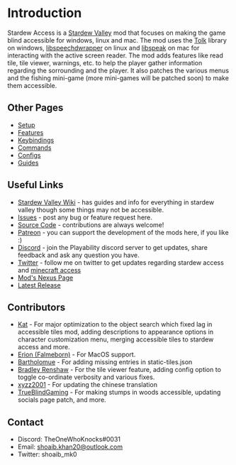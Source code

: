 # Introduction

Stardew Access is a [Stardew Valley](https://stardewvalley.net/) mod that focuses on making the game blind accessible for windows, linux and mac.
The mod uses the [Tolk](https://github.com/ndarilek/tolk) library on windows, [libspeechdwrapper](https://github.com/khanshoaib3/libspeechdwrapper) on linux and [libspeak](https://github.com/Flameborn/libspeak) on mac for interacting with the active screen reader.
The mod adds features like read tile, tile viewer, warnings, etc. to help the player gather information regarding the sorrounding and the player.
It also patches the various menus and the fishing mini-game (more mini-games will be patched soon) to make them accessible.

## Other Pages

- [Setup](setup.md)
- [Features](features.md)
- [Keybindings](keybindings.md)
- [Commands](commands.md)
- [Configs](config.md)
- [Guides](guides.md)

## Useful Links

- [Stardew Valley Wiki](https://stardewvalleywiki.com/Stardew_Valley_Wiki) - has guides and info for everything in stardew valley though some things may not be accessible.
- [Issues](https://github.com/khanshoaib3/stardew-access/issues) - post any bug or feature request here.
- [Source Code](https://github.com/khanshoaib3/stardew-access) - contributions are always welcome!
- [Patreon](https://www.patreon.com/shoaibkhan) - you can support the development of the mods here, if you like :)
- [Discord](https://discord.gg/yQjjsDqWQX) - join the Playability discord server to get updates, share feedback and ask any question you have.
- [Twitter](https://twitter.com/shoaib_mk0) - follow me on twitter to get updates regarding stardew access and [minecraft access](https://github.com/khanshoaib3/minecraft-access)
- [Mod's Nexus Page](https://www.nexusmods.com/stardewvalley/mods/16205)
- [Latest Release](https://github.com/khanshoaib3/stardew-access/releases/latest)

## Contributors

- [Kat](https://github.com/khanshoaib3/stardew-access/issues?q=is%3Apr+author%3Aconundrum9999) - For major optimization to the object search which fixed lag in accessible tiles mod, adding descriptions to appearance options in character customization menu, merging accessible tiles to stardew access and more.
- [Erion (Falmeborn)](https://github.com/khanshoaib3/stardew-access/issues?q=is%3Apr+author%3AFlameborn) - For MacOS support.
- [Bartholomue](https://github.com/khanshoaib3/stardew-access/pulls?q=is%3Apr+author%3ABartholomue) - For adding missing entries in static-tiles.json
- [Bradley Renshaw](https://github.com/khanshoaib3/stardew-access/pulls?q=is%3Apr+author%3Abradjrenshaw) - For the tile viewer feature, adding config option to toggle co-ordinate verbosity and various fixes.
- [xyzz2001](https://github.com/khanshoaib3/stardew-access/pulls?q=is%3Apr+author%3Axyzz2001) - For updating the chinese translation
- [TrueBlindGaming](https://github.com/khanshoaib3/stardew-access/pulls?q=is%3Apr+author%3ATrueBlindGaming) - For making stumps in woods accessible, updating socials page patch, and more.

## Contact

- Discord: TheOneWhoKnocks#0031
- Email: shoaib.khan20@outlook.com
- Twitter: shoaib_mk0

